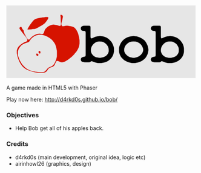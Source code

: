 ![Imgur](https://raw.githubusercontent.com/d4rkd0s/bob/master/assets/images/logo.png)

A game made in HTML5 with Phaser

Play now here: http://d4rkd0s.github.io/bob/

### Objectives

* Help Bob get all of his apples back.


### Credits

* d4rkd0s (main development, original idea, logic etc)
* airinhowl26 (graphics, design)
